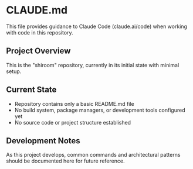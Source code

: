 # CLAUDE.md

This file provides guidance to Claude Code (claude.ai/code) when working with code in this repository.

## Project Overview

This is the "shiroom" repository, currently in its initial state with minimal setup.

## Current State

- Repository contains only a basic README.md file
- No build system, package managers, or development tools configured yet
- No source code or project structure established

## Development Notes

As this project develops, common commands and architectural patterns should be documented here for future reference.